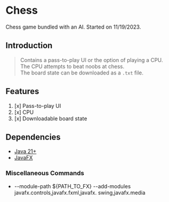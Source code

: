 # Chess
Chess game bundled with an AI. Started on 11/19/2023.

## Introduction
> Contains a pass-to-play UI or the option of playing a CPU.  
> The CPU attempts to beat noobs at chess.  
> The board state can be downloaded as a `.txt` file.

## Features
1. [x] Pass-to-play UI
2. [x] CPU
3. [x] Downloadable board state

## Dependencies
- [Java 21+](https://www.oracle.com/java/technologies/downloads/)
- [JavaFX](https://gluonhq.com/products/javafx/)

### Miscellaneous Commands
- --module-path ${PATH_TO_FX} --add-modules javafx.controls,javafx.fxml,javafx.
  swing,javafx.media